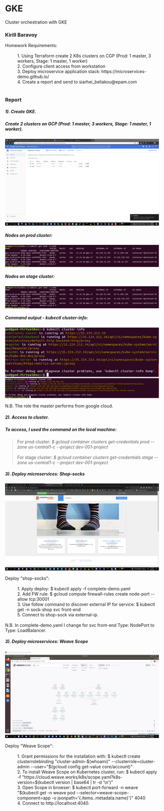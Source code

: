 # GKE
Cluster orchestration with GKE


### Kirill Baravoy

  <dt>Homework Requirements:</dt><br>
  <dd> 1. Using Terraform create 2 K8s clusters on CGP (Prod: 1 master, 3 workers, Stage: 1 master, 1 worker) </dd>
  <dd> 2. Configure client access from workstation</dd>
  <dd> 3. Deploy microservice application stack: https://microservices-demo.github.io/ </dd>
  <dd> 4. Create a report and send to siarhei_beliakou@epam.com </dd>
<br>

### Report

##### 1). Create GKE.
##### Create 2 clusters on GCP (Prod: 1 master, 3 workers, Stage: 1 master, 1 worker).
![alt text](https://github.com/borovoykirill/GKE/blob/master/img/kube_engine.png "GKE Clusters")


##### Nodes on prod cluster:
![alt text](https://github.com/borovoykirill/GKE/blob/master/img/prod_node_role.png "Prod cluster's nodes")

##### Nodes on stage cluster:
![alt text](https://github.com/borovoykirill/GKE/blob/master/img/prod_node_role.png "Stage cluster's nodes")

##### Сommand output - kubectl cluster-info:
![alt text](https://github.com/borovoykirill/GKE/blob/master/img/prod_cluster_info.png "Prod cluster-info")
![alt text](https://github.com/borovoykirill/GKE/blob/master/img/stage_cluster_info.png "Stage cluster-info")

N.B. The role the master performs from google cloud.

##### 2). Access to cluster.
##### To access, I used the command on the local machine:
>For prod cluster:
*$ gcloud container clusters get-credentials prod --zone us-central1-c --project dev-001-project <br>
<br>*
For stage cluster:
*$ gcloud container clusters get-credentials stage --zone us-central1-c --project dev-001-project<br>*

##### 3). Deploy microservices: Shop-socks
![alt text](https://github.com/borovoykirill/GKE/blob/master/img/shop_socks.png "Shop-socks")
<dt>Deploy "shop-socks":</dt><br>
<dd> 1. Apply deploy: $ kubectl apply -f complete-demo.yaml </dd>
<dd> 2. Add FW rule: $ gcloud compute firewall-rules create node-port --allow tcp:30001 </dd>
<dd> 3. Use follow command to discover external IP for service: $ kubectl get -n sock-shop svc front-end </dd>
<dd> 5. Connect to shop-sock via external-ip. </dd>
<br> N.B. In complete-demo.yaml I change for svc front-end Type: NodePort to Type: LoadBalancer.

##### 3). Deploy microservices: Weave Scope
![alt text](https://github.com/borovoykirill/GKE/blob/master/img/weavescope.png "Weave Scope")
<dt>Deploy "Weave Scope":</dt><br>
<dd> 1. Grant permissions for the installation with: $ kubectl create clusterrolebinding "cluster-admin-$(whoami)" --clusterrole=cluster-admin --user="$(gcloud config get-value core/account)"</dd>
<dd> 2. To install Weave Scope on  Kubernetes cluster, run: $ kubectl apply -f "https://cloud.weave.works/k8s/scope.yaml?k8s-version=$(kubectl version | base64 | tr -d '\n')" </dd>
<dd> 3. Open Scope in browser: $ kubectl port-forward -n weave "$(kubectl get -n weave pod --selector=weave-scope-component=app -o jsonpath='{.items..metadata.name}')" 4040 </dd>
<dd> 4. Connect to http://localhost:4040. </dd>
<br>
